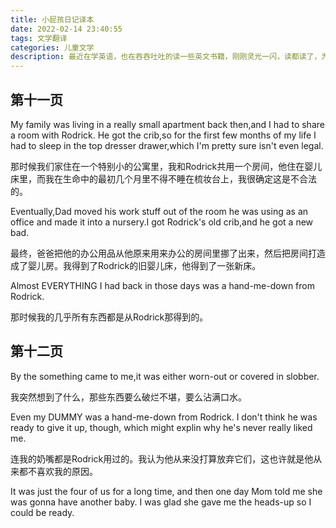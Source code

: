 ```yaml
---
title: 小屁孩日记译本
date: 2022-02-14 23:40:55
tags: 文学翻译
categories: 儿童文学
description: 最近在学英语，也在吞吞吐吐的读一些英文书籍，刚刚灵光一闪，读都读了，为啥不把它记录下来，索性就搞一个中文译本吧！哈哈哈哈，哥们从今以后可能又要多一个title了，儿童英文读物翻译家
---
```


## 第十一页

My family was living in a really small apartment back then,and I had to share a room with Rodrick. He got the crib,so for the first few months of my life I had to sleep in the top dresser drawer,which I'm pretty sure isn't even legal.

那时候我们家住在一个特别小的公寓里，我和Rodrick共用一个房间，他住在婴儿床里，而我在生命中的最初几个月里不得不睡在梳妆台上，我很确定这是不合法的。

Eventually,Dad moved his work stuff out of the room he was using as an office and made it into a nursery.I got Rodrick's old crib,and he got a new bad.

最终，爸爸把他的办公用品从他原来用来办公的房间里挪了出来，然后把房间打造成了婴儿房。我得到了Rodrick的旧婴儿床，他得到了一张新床。

Almost EVERYTHING I had back in those days was a hand-me-down from Rodrick.

那时候我的几乎所有东西都是从Rodrick那得到的。

## 第十二页

By the something came to me,it was either worn-out or covered in slobber.

我突然想到了什么，那些东西要么破烂不堪，要么沾满口水。

Even my DUMMY was a hand-me-down from Rodrick. I don't think he was ready to give it up, though, which might explin why he's never really liked me.

连我的奶嘴都是Rodrick用过的。我认为他从来没打算放弃它们，这也许就是他从来都不喜欢我的原因。

It was just the four of us for a long time, and then one day Mom told me she was gonna have another baby. I was glad she gave me the heads-up so I could be ready.
